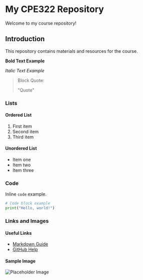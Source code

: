 # My CPE322 Repository

Welcome to my course repository!

## Introduction

This repository contains materials and resources for the course.

**Bold Text Example**

*Italic Text Example*

> Block Quote:
> 
> "Quote"

### Lists

#### Ordered List

1. First item
2. Second item
3. Third item

#### Unordered List

- Item one
- Item two
- Item three

### Code

Inline `code` example.

```python
# Code block example
print("Hello, world!")
```

### Links and Images

#### Useful Links

- [Markdown Guide](https://www.markdowntutorial.com/)
- [GitHub Help](https://help.github.com/)

#### Sample Image

![Placeholder Image](https://media.istockphoto.com/id/1324413691/photo/beautiful-sky-with-white-clouds.webp?b=1&s=612x612&w=0&k=20&c=1PZj5YunYSSl_UJBQusU9nyoHrg8PbF4Ul9ZCxv3eDo=)
